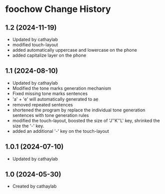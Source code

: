 foochow Change History
====================

1.2 (2024-11-19)
----------------
* Updated by cathaylab 
* modified touch-layout
* added automatically uppercase and lowercase on the phone
* added capitalize layer on the phone

1.1 (2024-08-10)
----------------
* Updated by cathaylab 
* Modified the tone marks generation mechanism
* Fixed missing tone marks sentences
* 'a' + 'e' will automatically generated to ae̤
* removed repeated sentences
* shortened the program by replace the individual tone generation sentences with tone generation rules
* modified the touch-layout, boosted the size of 'J''K''L' key, shrinked the size the '-' key.
* added an additional '-' key on the touch-layout


1.0.1 (2024-07-10)
----------------
* Updated by cathaylab

1.0 (2024-05-30)
----------------
* Created by cathaylab